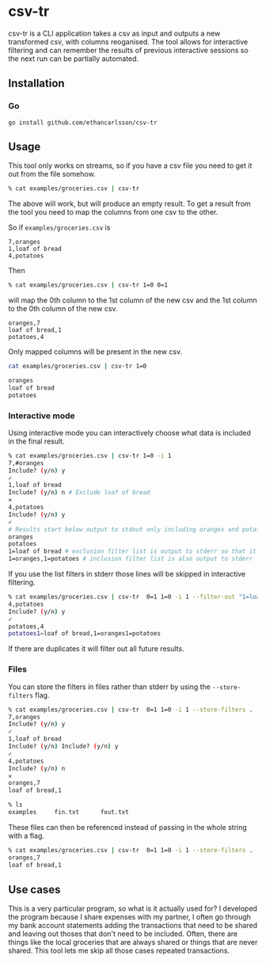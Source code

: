 # csv-tr

csv-tr is a CLI application takes a csv as input and outputs a new transformed
csv, with columns reoganised. The tool allows for interactive filtering and can
remember the results of previous interactive sessions so the next run can be
partially automated.

## Installation

### Go
```
go install github.com/ethancarlsson/csv-tr
```

## Usage

This tool only works on streams, so if you have a csv file you need to get it
out from the file somehow.

```sh
% cat examples/groceries.csv | csv-tr
```

The above will work, but will produce an empty result. To get a result from the
tool you need to map the columns from one csv to the other.

So if `examples/groceries.csv` is

```csv
7,oranges
1,loaf of bread
4,potatoes
```

Then

```sh
% cat examples/groceries.csv | csv-tr 1=0 0=1
```

will map the 0th column to the 1st column of the new csv and the 1st column to
the 0th column of the new csv.

```csv
oranges,7
loaf of bread,1
potatoes,4
```

Only mapped columns will be present in the new csv.

```sh
cat examples/groceries.csv | csv-tr 1=0

oranges
loaf of bread
potatoes
```

### Interactive mode

Using interactive mode you can interactively choose what data is included in the
final result.

```sh
% cat examples/groceries.csv | csv-tr 1=0 -i 1
7,#oranges
Include? (y/n) y
✓
1,loaf of bread
Include? (y/n) n # Exclude loaf of bread
✕
4,potatoes
Include? (y/n) y
✓
# Results start below output to stdout only including oranges and potatoes
oranges
potatoes
1=loaf of bread # exclusion filter list is output to stderr so that it can be used in a future round
1=oranges,1=potatoes # inclusion filter list is also output to stderr
```

If you use the list filters in stderr those lines will be skipped in interactive
filtering.

```sh
% cat examples/groceries.csv | csv-tr  0=1 1=0 -i 1 --filter-out "1=loaf of bread,1=oranges"
4,potatoes
Include? (y/n) y
✓
potatoes,4
potatoes1=loaf of bread,1=oranges1=potatoes
```

If there are duplicates it will filter out all future results.

### Files

You can store the filters in files rather than stderr by using the `--store-filters`
flag.

```sh
% cat examples/groceries.csv | csv-tr  0=1 1=0 -i 1 --store-filters .
7,oranges
Include? (y/n) y
✓
1,loaf of bread
Include? (y/n) Include? (y/n) y
✓
4,potatoes
Include? (y/n) n
✕
oranges,7
loaf of bread,1

% ls
examples     fin.txt      fout.txt
```

These files can then be referenced instead of passing in the whole string with a
flag.

```sh
% cat examples/groceries.csv | csv-tr  0=1 1=0 -i 1 --store-filters .
oranges,7
loaf of bread,1
```

## Use cases

This is a very particular program, so what is it actually used for? I developed
the program because I share expenses with my partner, I often go through my bank
account statements adding the transactions that need to be shared and leaving out
thoses that don't need to be included. Often, there are things like the local 
groceries that are always shared or things that are never shared. This tool lets
me skip all those cases repeated transactions.

